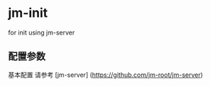 # jm-init

for init using jm-server

## 配置参数

基本配置 请参考 [jm-server] (https://github.com/jm-root/jm-server)
